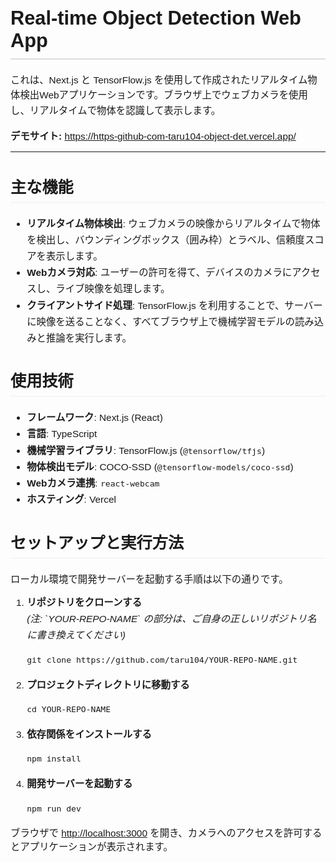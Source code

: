 <div style="font-family: sans-serif;">

<h1 style="font-size: 2.2em; border-bottom: 2px solid #ddd; padding-bottom: 10px;">
  Real-time Object Detection Web App
</h1>

<p style="font-size: 1.1em; line-height: 1.6;">
  これは、Next.js と TensorFlow.js を使用して作成されたリアルタイム物体検出Webアプリケーションです。ブラウザ上でウェブカメラを使用し、リアルタイムで物体を認識して表示します。
</p>

<p style="font-size: 1.1em;">
  <strong>デモサイト:</strong> <a href="https://https-github-com-taru104-object-det.vercel.app/">https://https-github-com-taru104-object-det.vercel.app/</a>
</p>

<hr>

<h2 style="font-size: 1.8em; border-bottom: 1px solid #eee; padding-bottom: 8px;">
  主な機能
</h2>

<ul style="font-size: 1.1em; line-height: 1.7;">
  <li><strong>リアルタイム物体検出</strong>: ウェブカメラの映像からリアルタイムで物体を検出し、バウンディングボックス（囲み枠）とラベル、信頼度スコアを表示します。</li>
  <li><strong>Webカメラ対応</strong>: ユーザーの許可を得て、デバイスのカメラにアクセスし、ライブ映像を処理します。</li>
  <li><strong>クライアントサイド処理</strong>: TensorFlow.js を利用することで、サーバーに映像を送ることなく、すべてブラウザ上で機械学習モデルの読み込みと推論を実行します。</li>
</ul>

<h2 style="font-size: 1.8em; border-bottom: 1px solid #eee; padding-bottom: 8px;">
  使用技術
</h2>

<ul style="font-size: 1.1em; line-height: 1.7;">
  <li><strong>フレームワーク</strong>: Next.js (React)</li>
  <li><strong>言語</strong>: TypeScript</li>
  <li><strong>機械学習ライブラリ</strong>: TensorFlow.js (<code>@tensorflow/tfjs</code>)</li>
  <li><strong>物体検出モデル</strong>: COCO-SSD (<code>@tensorflow-models/coco-ssd</code>)</li>
  <li><strong>Webカメラ連携</strong>: <code>react-webcam</code></li>
  <li><strong>ホスティング</strong>: Vercel</li>
</ul>

<h2 style="font-size: 1.8em; border-bottom: 1px solid #eee; padding-bottom: 8px;">
  セットアップと実行方法
</h2>

<p style="font-size: 1.1em;">
  ローカル環境で開発サーバーを起動する手順は以下の通りです。
</p>

<ol style="font-size: 1.1em; line-height: 1.7;">
  <li>
    <strong>リポジトリをクローンする</strong>
    <br>
    <em>(注: `YOUR-REPO-NAME` の部分は、ご自身の正しいリポジトリ名に書き換えてください)</em>
<pre><code>git clone https://github.com/taru104/YOUR-REPO-NAME.git</code></pre>
  </li>
  <li>
    <strong>プロジェクトディレクトリに移動する</strong>
<pre><code>cd YOUR-REPO-NAME</code></pre>
  </li>
  <li>
    <strong>依存関係をインストールする</strong>
<pre><code>npm install</code></pre>
  </li>
  <li>
    <strong>開発サーバーを起動する</strong>
<pre><code>npm run dev</code></pre>
  </li>
</ol>

<p style="font-size: 1.1em;">
  ブラウザで <a href="http://localhost:3000">http://localhost:3000</a> を開き、カメラへのアクセスを許可するとアプリケーションが表示されます。
</p>

</div>
